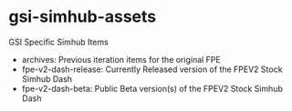 # gsi-simhub-assets
GSI Specific Simhub Items

* archives: Previous iteration items for the original FPE
* fpe-v2-dash-release: Currently Released version of the FPEV2 Stock Simhub Dash
* fpe-v2-dash-beta: Public Beta version(s) of the FPEV2 Stock Simhub Dash
